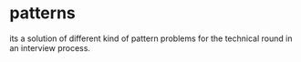 # patterns
its a solution of different kind of pattern problems for the technical round in an interview process.
